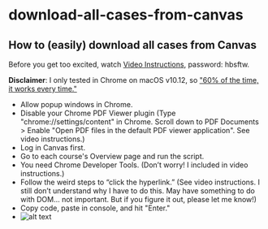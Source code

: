 # download-all-cases-from-canvas
## How to (easily) download all cases from Canvas

Before you get too excited, watch [Video Instructions](https://vimeo.com/216230063),
password: hbsftw.

__Disclaimer__: I only tested in Chrome on macOS v10.12, so ["60% of the time, it works every time."](https://youtu.be/pjvQFtlNQ-M)

* Allow popup windows in Chrome.
* Disable your Chrome PDF Viewer plugin (Type "chrome://settings/content" in Chrome. Scroll down to PDF Documents > Enable "Open PDF files in the default PDF viewer application". See video instructions.)
* Log in Canvas first.
* Go to each course's Overview page and run the script.
* You need Chrome Developer Tools. (Don’t worry! I included in video instructions.)
* Follow the weird steps to “click the hyperlink.” (See video instructions. I still don’t understand why I have to do this. May have something to do with DOM… not important. But if you figure it out, please let me know!)
* Copy code, paste in console, and hit "Enter."
* ![alt text](https://media.giphy.com/media/d0NnEG1WnnXqg/giphy.gif "drop the mic")




